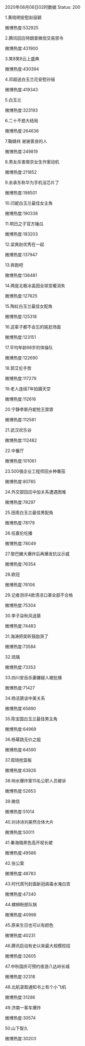 2020年08月08日02时数据
Status: 200

1.黄晓明安慰赵丽颖

微博热度:532925

2.腾讯回应特朗普微信交易禁令

微博热度:431900

3.笑8笑8云上盛典

微博热度:430394

4.邓超送白玉兰花安慰孙俪

微博热度:419343

5.白玉兰

微博热度:323193

6.二十不惑大结局

微博热度:264636

7.鞠婧祎 谢谢善良的人

微博热度:249819

8.男友杀害南京女生作案动机

微博热度:211852

9.余承东称华为手机没芯片了

微博热度:198501

10.闫妮白玉兰最佳女主角

微博热度:190338

11.明日之子官方锤瓜

微博热度:183203

12.梁爽赵优秀在一起

微博热度:137947

13.奔跑吧

微博热度:136481

14.两座北极冰盖因全球变暖消失

微博热度:127625

15.陶虹白玉兰最佳女配角

微博热度:125318

16.这辈子都不会忘的尴尬场面

微博热度:123151

17.平均年龄68岁的体操队

微博热度:122690

18.郭艾伦手势

微博热度:117279

19.老人连续7年拍摄天空

微博热度:112616

20.宁静李斯丹妮抢王霏霏

微博热度:112581

21.武汉欢乐谷

微博热度:112482

22.中餐厅

微博热度:101061

23.500强企业工程师回乡种番茄

微博热度:80785

24.外交部回应中加关系遭遇困难

微博热度:78297

25.田雨白玉兰最佳男配角

微博热度:78179

26.任嘉伦吃播

微博热度:78049

27.黎巴嫩大爆炸后再爆发抗议示威

微博热度:76354

28.欧冠

微博热度:76106

29.记者测评4款清凉口罩全部不合格

微博热度:75304

30.李子柒秋风送葵

微博热度:74483

31.海涛把吴昕鼓励哭了

微博热度:73584

32.琉璃

微博热度:73353

33.四川安岳杀妻嫌疑人被批捕

微博热度:71427

34.杨洁篪谈中美关系

微博热度:65890

35.陈宝国白玉兰最佳男主角

微博热度:64969

36.杨幂跳无价之姐

微博热度:64590

37.周琦抢篮板

微博热度:63926

38.响水爆炸案15名公职人员被诉

微博热度:52653

39.微信

微博热度:51014

40.刘诗诗刘昊然合体大片

微博热度:50011

41.秦海璐黑色高开衩长裙

微博热度:49586

42.张公案

微博热度:48783

43.时代周刊封面新冠病毒水淹白宫

微博热度:47340

44.螺蛳粉部队锅

微博热度:40998

45.原来生日也可以有颜色

微博热度:40231

46.腾讯启动有史以来最大规模校招

微博热度:32605

47.中秋国庆可预约夜游八达岭长城

微博热度:32318

48.北航录取通知书上有个小飞机

微博热度:31286

49.济南一客车爆炸

微博热度:30574

50.山下智久

微博热度:30203

